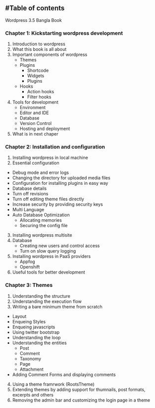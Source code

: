 #Table of contents
---

Wordpress 3.5 Bangla Book


### Chapter 1: Kickstarting wordpress development

1. Introduction to wordpress 
2. What this book is all about
3. Important components of wordpress
    - Themes 
    - Plugins
      - Shortcode
      - Widgets
      - Plugins
    - Hooks
      - Action hooks
      - Filter hooks
4. Tools for development
    - Environment
    - Editor and IDE
    - Database
    - Version Control
    - Hosting and deployment
5. What is in next chaper

### Chapter 2: Installation and configuration
1. Installing wordpress in local machine
2. Essential configuration
  - Debug mode and error logs
  -  Changing the directory for uploaded media files
  - Configuration for installing plugins in easy way
  - Database details
  - Turn off revisions
  - Turn off editing theme files directly
  - Increase security by providing security keys
  - Multi Language
  - Auto Database Optimization
    - Allocating memories
    - Securing the config file 
3. Installing wordpress multisite
4. Database
    - Creating new users and  control access
    - Turn on slow query logging
5. Installing wordpress in PaaS providers
    - Appfog
    - Openshift
6. Useful tools for better development
   
### Chapter 3: Themes
1. Understanding the structure
2. Understanding the execution flow
3. Writing a bare minimum theme from scratch
  - Layout
  - Enqueing Styles
  - Enqueing javascripts
  - Using twitter bootstrap
  - Understanding the loop
  - Understanding the entities
    - Post
    - Comment
    - Taxonomy
    - Page
    - Attachment
  - Adding Comment Forms and displaying comments
4. Using a theme framrwork (RootsTheme)
5. Extending themes by adding support for thumnails, post formats, excerpts and others
6. Removing the admin bar and customizing the login page in a theme

